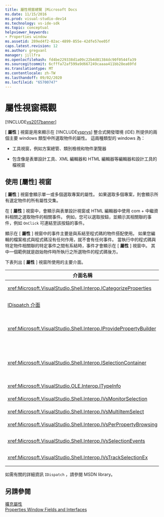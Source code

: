 ```yaml
---
title: 屬性視窗總覽 |Microsoft Docs
ms.date: 11/15/2016
ms.prod: visual-studio-dev14
ms.technology: vs-ide-sdk
ms.topic: conceptual
helpviewer_keywords:
- Properties window
ms.assetid: 289ed4f2-02ac-4899-855e-42dfe57ee05f
caps.latest.revision: 12
ms.author: gregvanl
manager: jillfra
ms.openlocfilehash: fd4be229338d1a09c22b4d81384dc90f0544fa39
ms.sourcegitcommit: 6cfffa72af599a9d667249caaaa411bb28ea69fd
ms.translationtype: MT
ms.contentlocale: zh-TW
ms.lasthandoff: 09/02/2020
ms.locfileid: "65700747"
---
```

# <a name="properties-window-overview"></a>屬性視窗概觀
[!INCLUDE[vs2017banner](../../includes/vs2017banner.md)]

[ **屬性** ] 視窗是用來顯示在 [!INCLUDE[vsprvs](../../includes/vsprvs-md.md)] 整合式開發環境 (IDE) 所提供的兩個主要 windows 類型中所選取物件的屬性。 這兩種類型的 windows 為：  
  
- 工具視窗，例如方案總管、類別檢視和物件瀏覽器  
  
- 包含像是表單設計工具、XML 編輯器和 HTML 編輯器等編輯器和設計工具的檔視窗  
  
## <a name="using-the-properties-window"></a>使用 [屬性] 視窗  
 [ **屬性** ] 視窗會顯示單一或多個選取專案的屬性。 如果選取多個專案，則會顯示所有選定物件的所有屬性交集。  
  
 在 [ **屬性** ] 視窗中，會顯示與表單設計視窗或 HTML 編輯器中使用 com + 中繼資料相關之選取物件的相關事件。 例如，您可以選取按鈕，並顯示其相關聯的事件，例如 `OnClick` 可連結至該按鈕的事件。  
  
 顯示在 [ **屬性** ] 視窗中的事件主要是與系結至程式碼的物件搭配使用。 如果您編輯的檔案格式與程式碼沒有任何作用，就不會有任何事件。 當執行中的程式碼與特定物件相關聯的特定事件之間有系結時，事件才會顯示在 [ **屬性** ] 視窗中。 其中一個範例就是啟始物件時所執行之所選物件的程式碼後方。  
  
 下表列出 [ **屬性** ] 視窗所使用的主要介面。  
  
|介面名稱|描述|  
|--------------------|-----------------|  
|<xref:Microsoft.VisualStudio.Shell.Interop.ICategorizeProperties>|將類別清單提供給 [ **屬性** ] 視窗，並將每個屬性對應至類別目錄。|  
|[IDispatch 介面](https://msdn.microsoft.com/ebbff4bc-36b2-4861-9efa-ffa45e013eb5)|將物件的方法和屬性公開給支援自動化的程式設計工具和其他應用程式。|  
|<xref:Microsoft.VisualStudio.Shell.Interop.IProvidePropertyBuilder>|提供省略號 ( ... ) 稱為產生器的按鈕，可開啟由物件本身所 *執行的模式* 對話方塊視窗。 當使用者無法在文字欄位中輕鬆輸入值時使用。 例如，它可能用來開啟色彩選擇器，以決定您的 RGB 值。|  
|<xref:Microsoft.VisualStudio.Shell.Interop.ISelectionContainer>|提供物件的存取權，這些物件是用來更新 [ **屬性** ] 視窗中顯示的資訊。 <xref:Microsoft.VisualStudio.Shell.Interop.ISelectionContainer> 是由 Vspackage 針對每個視窗所執行，其中包含要顯示之相關屬性的可選取物件。|  
|<xref:Microsoft.VisualStudio.OLE.Interop.ITypeInfo>|提供物件類型的相關資訊，例如介面的方法和結構的欄位。|  
|<xref:Microsoft.VisualStudio.Shell.Interop.IVsMonitorSelection>|讓 Vspackage 接收選取事件的通知，以及取得目前專案階層、專案、專案值和命令 UI 內容的相關資訊。|  
|<xref:Microsoft.VisualStudio.Shell.Interop.IVsMultiItemSelect>|提供可存取多重選取專案的環境。|  
|<xref:Microsoft.VisualStudio.Shell.Interop.IVsPerPropertyBrowsing>|用來在 [ **屬性** ] 視窗中顯示的某些屬性上提供當地語系化的名稱。|  
|<xref:Microsoft.VisualStudio.Shell.Interop.IVsSelectionEvents>|通知已登錄 Vspackage 目前選取專案、元素值或命令 UI 內容的變更。|  
|<xref:Microsoft.VisualStudio.Shell.Interop.IVsTrackSelectionEx>|通知環境目前選取範圍中的變更，並提供與新選項相關之階層和專案資訊的存取權。|  
  
 如需有關的詳細資訊 `IDispatch` ，請參閱 MSDN library。  
  
## <a name="see-also"></a>另請參閱  
 [擴充屬性](../../extensibility/internals/extending-properties.md)   
 [Properties Window Fields and Interfaces](../../extensibility/internals/properties-window-fields-and-interfaces.md)
